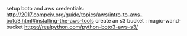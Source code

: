 setup boto and aws credentials:
http://2017.compciv.org/guide/topics/aws/intro-to-aws-boto3.html#installing-the-aws-tools
create an s3 bucket : magic-wand-bucket
https://realpython.com/python-boto3-aws-s3/